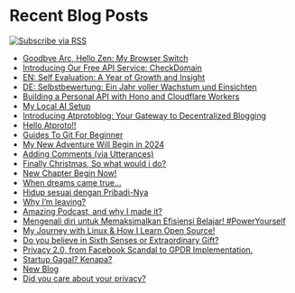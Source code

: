 # Recent Blog Posts

[![Subscribe via RSS](https://img.shields.io/badge/RSS-Subscribe-%23FFA500?logo=rss&style=flat-square)](https://skiddle.id/feed)


<!-- BLOG-POST-LIST:START -->
- [Goodbye Arc, Hello Zen: My Browser Switch](http://skiddle.id/posts/3lhj3mh32s227)
- [Introducing Our Free API Service: CheckDomain](http://skiddle.id/posts/3lelddfqwzk27)
- [EN: Self Evaluation: A Year of Growth and Insight](http://skiddle.id/posts/3le7kasjsxc2a)
- [DE: Selbstbewertung: Ein Jahr voller Wachstum und Einsichten](http://skiddle.id/posts/3ledu6dnpqs2a)
- [Building a Personal API with Hono and Cloudflare Workers](http://skiddle.id/posts/3ldzlpg67ok2a)
- [My Local AI Setup](http://skiddle.id/posts/3ldsuecqpou25)
- [Introducing Atprotoblog: Your Gateway to Decentralized Blogging](http://skiddle.id/posts/3l6a5qv3s3k2q)
- [Hello Atproto!!](http://skiddle.id/posts/3l3v2c4quyz2s)
- [Guides To Git For Beginner](http://skiddle.id/blog/2024/Guides-To-Git-For-Beginner)
- [My New Adventure Will Begin in 2024](http://skiddle.id/blog/2023/My-New-Adventure-Will-Begin-in-2024)
- [Adding Comments &lpar;via Utterances&rpar;](http://skiddle.id/blog/2020/Adding-comments-via-utterances)
- [Finally Christmas, So what would i do?](https://medium.com/catatan-arcestia/finally-christmas-so-what-would-i-do-ca4d50c375aa?source=rss-8e9b96e06105------2)
- [New Chapter Begin Now!](http://skiddle.id/blog/2019/new-chapter-begin-now)
- [When dreams came true…](https://medium.com/just-a-piece-of-works/when-dreams-came-true-b552c635dd70?source=rss-8e9b96e06105------2)
- [Hidup sesuai dengan Pribadi-Nya](https://medium.com/catatan-arcestia/hidup-sesuai-dengan-pribadi-nya-3dcc0b7b9b0d?source=rss-8e9b96e06105------2)
- [Why I’m leaving?](https://medium.com/catatan-arcestia/why-i-leaving-bd41970c980d?source=rss-8e9b96e06105------2)
- [Amazing Podcast, and why I made it?](https://medium.com/catatan-arcestia/amazing-podcast-and-why-i-made-it-f5c26673aee8?source=rss-8e9b96e06105------2)
- [Mengenali diri untuk Memaksimalkan Efisiensi Belajar! #PowerYourself](https://medium.com/catatan-arcestia/mengenali-diri-untuk-memaksimalkan-efisiensi-belajar-poweryourself-67abe80f8cbc?source=rss-8e9b96e06105------2)
- [My Journey with Linux &amp; How I Learn Open Source!](https://medium.com/catatan-arcestia/my-journey-with-linux-how-i-learn-open-source-282c5e063cc9?source=rss-8e9b96e06105------2)
- [Do you believe in Sixth Senses or Extraordinary Gift?](https://medium.com/catatan-arcestia/do-you-believe-in-sixth-senses-or-extraordinary-gift-b04265d66cb7?source=rss-8e9b96e06105------2)
- [Privacy 2.0, from Facebook Scandal to GPDR Implementation.](https://medium.com/catatan-arcestia/privacy-2-0-from-facebook-scandal-to-gpdr-implementation-7f33b266dc30?source=rss-8e9b96e06105------2)
- [Startup Gagal? Kenapa?](http://skiddle.id/blog/2018/Startup-gagal-lagi)
- [New Blog](http://skiddle.id/blog/2018/New-Blog)
- [Did you care about your privacy?](https://medium.com/catatan-arcestia/did-you-care-about-your-privacy-ab4594db3e8d?source=rss-8e9b96e06105------2)
<!-- BLOG-POST-LIST:END -->
